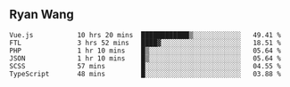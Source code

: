 ## Ryan Wang

<!--START_SECTION:waka-->

```text
Vue.js           10 hrs 20 mins  ████████████▒░░░░░░░░░░░░   49.41 %
FTL              3 hrs 52 mins   ████▓░░░░░░░░░░░░░░░░░░░░   18.51 %
PHP              1 hr 10 mins    █▒░░░░░░░░░░░░░░░░░░░░░░░   05.64 %
JSON             1 hr 10 mins    █▒░░░░░░░░░░░░░░░░░░░░░░░   05.64 %
SCSS             57 mins         █░░░░░░░░░░░░░░░░░░░░░░░░   04.55 %
TypeScript       48 mins         █░░░░░░░░░░░░░░░░░░░░░░░░   03.88 %
```

<!--END_SECTION:waka-->
